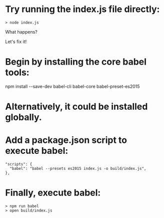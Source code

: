 # Try running the index.js file directly:
```
> node index.js
```

What happens?

Let's fix it!

# Begin by installing the core babel tools:
npm install --save-dev babel-cli babel-core babel-preset-es2015

# Alternatively, it could be installed globally.

# Add a package.json script to execute babel:
```
"scripts": {
  "babel": "babel --presets es2015 index.js -o build/index.js",
},
```

# Finally, execute babel:
```
> npm run babel
> open build/index.js
```
